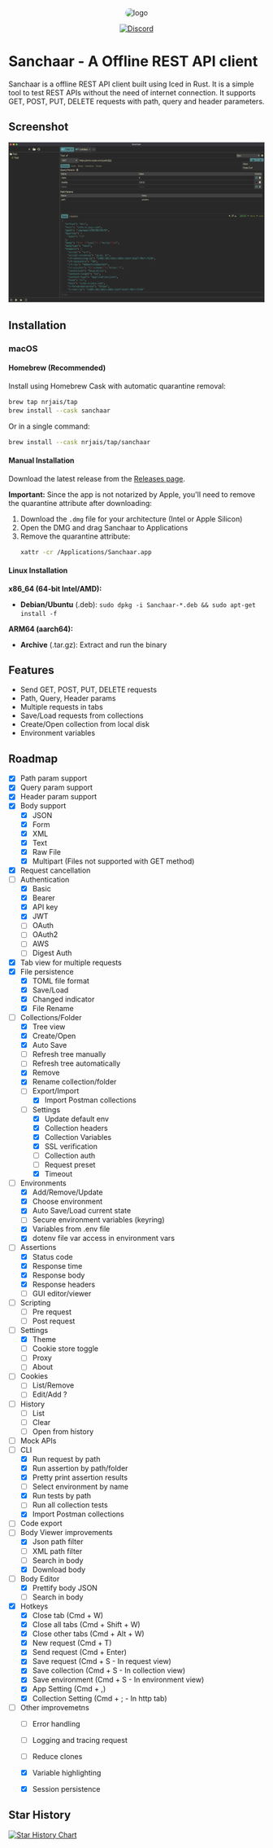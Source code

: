 <div align="center">
<img src="assets/512x512.png" alt="logo" width="150" style="border-radius: 25px"/>

[![Discord](https://img.shields.io/discord/1261282563138392117?color=5865F2&label=Discord&logo=discord&logoColor=white)](https://discord.gg/FSK25BXgdt)

</div>

# Sanchaar - A Offline REST API client

Sanchaar is a offline REST API client built using Iced in Rust. It is a simple tool to test REST APIs without the need of internet connection. It supports GET, POST, PUT, DELETE requests with path, query and header parameters.

## Screenshot

![Screenshot](./screenshots/app.png)

## Installation

### macOS

#### Homebrew (Recommended)

Install using Homebrew Cask with automatic quarantine removal:

```bash
brew tap nrjais/tap
brew install --cask sanchaar
```

Or in a single command:

```bash
brew install --cask nrjais/tap/sanchaar
```

#### Manual Installation

Download the latest release from the [Releases page](https://github.com/nrjais/sanchaar/releases).

**Important:** Since the app is not notarized by Apple, you'll need to remove the quarantine attribute after downloading:

1. Download the `.dmg` file for your architecture (Intel or Apple Silicon)
2. Open the DMG and drag Sanchaar to Applications
3. Remove the quarantine attribute:
   ```bash
   xattr -cr /Applications/Sanchaar.app
   ```

#### Linux Installation

**x86_64 (64-bit Intel/AMD):**
- **Debian/Ubuntu** (.deb): `sudo dpkg -i Sanchaar-*.deb && sudo apt-get install -f`

**ARM64 (aarch64):**
- **Archive** (.tar.gz): Extract and run the binary

## Features

- Send GET, POST, PUT, DELETE requests
- Path, Query, Header params
- Multiple requests in tabs
- Save/Load requests from collections
- Create/Open collection from local disk
- Environment variables

## Roadmap

- [x] Path param support
- [x] Query param support
- [x] Header param support
- [x] Body support
  - [x] JSON
  - [x] Form
  - [x] XML
  - [x] Text
  - [x] Raw File
  - [x] Multipart (Files not supported with GET method)
- [x] Request cancellation
- [ ] Authentication
  - [x] Basic
  - [x] Bearer
  - [x] API key
  - [x] JWT
  - [ ] OAuth
  - [ ] OAuth2
  - [ ] AWS
  - [ ] Digest Auth
- [x] Tab view for multiple requests
- [x] File persistence
  - [x] TOML file format
  - [x] Save/Load
  - [x] Changed indicator
  - [x] File Rename
- [ ] Collections/Folder
  - [x] Tree view
  - [x] Create/Open
  - [x] Auto Save
  - [ ] Refresh tree manually
  - [ ] Refresh tree automatically
  - [x] Remove
  - [x] Rename collection/folder
  - [ ] Export/Import
    - [x] Import Postman collections
  - [ ] Settings
    - [x] Update default env
    - [x] Collection headers
    - [x] Collection Variables
    - [x] SSL verification
    - [ ] Collection auth
    - [ ] Request preset
    - [x] Timeout
- [ ] Environments
  - [x] Add/Remove/Update
  - [x] Choose environment
  - [x] Auto Save/Load current state
  - [ ] Secure environment variables (keyring)
  - [x] Variables from .env file
  - [x] dotenv file var access in environment vars
- [ ] Assertions
  - [x] Status code
  - [x] Response time
  - [x] Response body
  - [x] Response headers
  - [ ] GUI editor/viewer
- [ ] Scripting
  - [ ] Pre request
  - [ ] Post request
- [ ] Settings
  - [x] Theme
  - [ ] Cookie store toggle
  - [ ] Proxy
  - [ ] About
- [ ] Cookies
  - [ ] List/Remove
  - [ ] Edit/Add ?
- [ ] History
  - [ ] List
  - [ ] Clear
  - [ ] Open from history
- [ ] Mock APIs
- [ ] CLI
  - [x] Run request by path
  - [x] Run assertion by path/folder
  - [x] Pretty print assertion results
  - [ ] Select environment by name
  - [x] Run tests by path
  - [ ] Run all collection tests
  - [x] Import Postman collections
- [ ] Code export
- [ ] Body Viewer improvements
  - [x] Json path filter
  - [ ] XML path filter
  - [ ] Search in body
  - [x] Download body
- [ ] Body Editor
  - [x] Prettify body JSON
  - [ ] Search in body
- [x] Hotkeys
  - [x] Close tab (Cmd + W)
  - [x] Close all tabs (Cmd + Shift + W)
  - [x] Close other tabs (Cmd + Alt + W)
  - [x] New request (Cmd + T)
  - [x] Send request (Cmd + Enter)
  - [x] Save request (Cmd + S - In request view)
  - [x] Save collection (Cmd + S - In collection view)
  - [x] Save environment (Cmd + S - In environment view)
  - [x] App Setting (Cmd + ,)
  - [x] Collection Setting (Cmd + ; - In http tab)
- [ ] Other improvemetns
  - [ ] Error handling
  - [ ] Logging and tracing request
  - [ ] Reduce clones
  - [x] Variable highlighting
  - [x] Session persistence


## Star History

<a href="https://www.star-history.com/#nrjais/sanchaar&Date">
 <picture>
   <source media="(prefers-color-scheme: dark)" srcset="https://api.star-history.com/svg?repos=nrjais/sanchaar&type=Date&theme=dark" />
   <source media="(prefers-color-scheme: light)" srcset="https://api.star-history.com/svg?repos=nrjais/sanchaar&type=Date" />
   <img alt="Star History Chart" src="https://api.star-history.com/svg?repos=nrjais/sanchaar&type=Date" />
 </picture>
</a>
